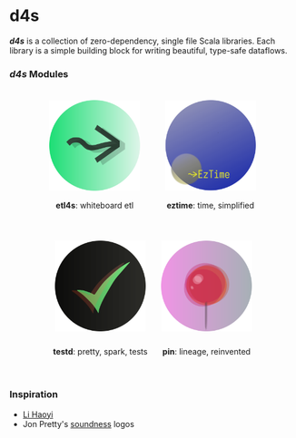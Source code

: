 # d4s

**_d4s_** is a collection of zero-dependency, single file Scala libraries. Each library is a simple building block for 
writing beautiful, type-safe dataflows.
### **_d4s_** Modules

<div align="center">

<div style="display: inline-block; text-align: center; margin: 20px 20px;">
  <a href="https://github.com/mattlianje/etl4s/tree/master">
    <img src="https://raw.githubusercontent.com/mattlianje/etl4s/master/pix/etl4s-logo.png" alt="etl4s" width="160" height="160"/>
  </a>
  <p><strong>etl4s</strong>: whiteboard etl</p>
</div>

<div style="display: inline-block; text-align: center; margin: 20px 20px;">
  <a href="https://github.com/mattlianje/eztime/tree/master">
    <img src="https://raw.githubusercontent.com/mattlianje/eztime/master/pix/eztime.png" alt="eztime" width="160" height="160"/>
  </a>
  <p><strong>eztime</strong>: time, simplified</p>
</div>

<div style="display: inline-block; text-align: center; margin: 20px 10px;">
  <a href="https://github.com/mattlianje/testd/tree/master/testd">
    <img src="https://raw.githubusercontent.com/mattlianje/testd/master/pix/testd-logo.png" alt="testd" width="160" height="160" style="margin-bottom: 10px;"/>
  </a>
  <p><strong>testd</strong>: pretty, spark, tests</p>
</div>

<div style="display: inline-block; text-align: center; margin: 20px 10px;">
  <a href="https://github.com/mattlianje/pin/tree/master">
    <img src="https://raw.githubusercontent.com/mattlianje/pin/master/pix/pin.png" alt="pin" width="160" height="160" style="margin-bottom: 10px;"/>
  </a>
  <p><strong>pin</strong>: lineage, reinvented</p>
</div>

</div>

### Inspiration
- [Li Haoyi](https://github.com/com-lihaoyi)
- Jon Pretty's [soundness](https://github.com/propensive/soundness) logos
